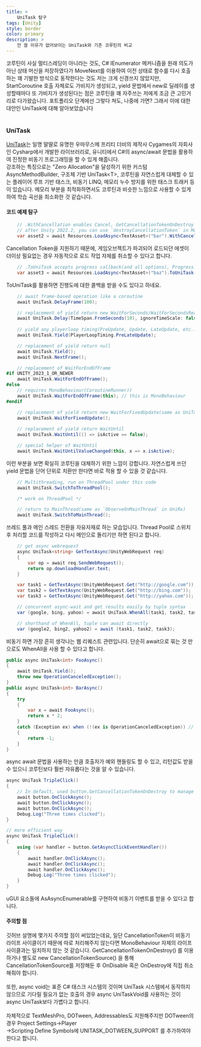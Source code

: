 ```yaml
---
title: >
    UniTask 탐구
tags: [Unity]
style: border
color: primary
description: >
    안 쓸 이유가 없어보이는 UniTask와 기존 코루틴의 비교
---
```


코루틴이 사실 멀티스레딩이 아니라는 것도, C# IEnumerator 메커니즘을 원래 의도가 아닌 상태 머신을 저장하였다가 MoveNext를 이용하여 이전 상태로 함수를 다시 호출하는 꽤 기발한 방식으로 동작한다는 것도 저는 크게 신경쓰지 않았지만, StartCoroutine 호출 자체로도 가비지가 생성되고, yield 문법에서 new로 딜레이를 생성할때마다 또 가비지가 생성된다는 점은 코루틴을 꽤 자주쓰는 저에게 조금 큰 고민거리로 다가왔습니다. 포트폴리오 단계에선 그렇다 쳐도, 나중에 가면? 그래서 이에 대한 대안인 UniTask에 대해 알아보았습니다<br>
<br>

### UniTask

[UniTask](https://github.com/Cysharp/UniTask)는 일명 말딸로 유명한 우마무스메 프리티 더비의 제작사 Cygames의 자회사인 Cysharp에서 개발한 라이브러리로, 유니티에서 C#의 async/await 문법을 활용하여 진정한 비동기 프로그래밍을 할 수 있게 해줍니다.<br>
강조하는 특징으로는 "Zero Allocation"을 달성하기 위한 커스텀 AsyncMethodBuilder, 구조체 기반 UniTask\<T\>, 코루틴을 자연스럽게 대체할 수 있는 플레이어 루프 기반 태스크, 비동기 LINQ, 메모리 누수 방지를 위한 태스크 트래커 등이 있습니다. 메모리 부분을 최적화하면서도 코루틴과 비슷한 느낌으로 사용할 수 있게 하여 학습 곡선을 최소화한 것 같습니다.<br>

#### 코드 예제 탐구

```C#
    // .WithCancellation enables Cancel, GetCancellationTokenOnDestroy synchornizes with lifetime of GameObject
    // after Unity 2022.2, you can use `destroyCancellationToken` in MonoBehaviour
    var asset2 = await Resources.LoadAsync<TextAsset>("bar").WithCancellation(this.GetCancellationTokenOnDestroy());
```

Cancellation Token을 지원하기 때문에, 게임오브젝트가 파괴되어 로드되던 에셋이 더이상 필요없는 경우 자동적으로 로드 작업 자체를 취소할 수 있다고 합니다.<br>

```C#
    // .ToUniTask accepts progress callback(and all options), Progress.Create is a lightweight alternative of IProgress<T>
    var asset3 = await Resources.LoadAsync<TextAsset>("baz").ToUniTask(Progress.Create<float>(x => Debug.Log(x)));
```

ToUniTask를 활용하면 진행도에 대한 콜백을 받을 수도 있다고 하네요.<br>

```C#
    // await frame-based operation like a coroutine
    await UniTask.DelayFrame(100); 

    // replacement of yield return new WaitForSeconds/WaitForSecondsRealtime
    await UniTask.Delay(TimeSpan.FromSeconds(10), ignoreTimeScale: false);
    
    // yield any playerloop timing(PreUpdate, Update, LateUpdate, etc...)
    await UniTask.Yield(PlayerLoopTiming.PreLateUpdate);

    // replacement of yield return null
    await UniTask.Yield();
    await UniTask.NextFrame();

    // replacement of WaitForEndOfFrame
#if UNITY_2023_1_OR_NEWER
    await UniTask.WaitForEndOfFrame();
#else
    // requires MonoBehaviour(CoroutineRunner))
    await UniTask.WaitForEndOfFrame(this); // this is MonoBehaviour
#endif

    // replacement of yield return new WaitForFixedUpdate(same as UniTask.Yield(PlayerLoopTiming.FixedUpdate))
    await UniTask.WaitForFixedUpdate();
    
    // replacement of yield return WaitUntil
    await UniTask.WaitUntil(() => isActive == false);

    // special helper of WaitUntil
    await UniTask.WaitUntilValueChanged(this, x => x.isActive);
```
이런 부분을 보면 확실히 코루틴을 대체하기 위한 느낌이 강합니다. 자연스럽게 쓰던 yield 문법을 단어 단위로 치환만 한다면 바로 적용 할 수 있을 것 같습니다.

```C#
    // Multithreading, run on ThreadPool under this code
    await UniTask.SwitchToThreadPool();

    /* work on ThreadPool */

    // return to MainThread(same as `ObserveOnMainThread` in UniRx)
    await UniTask.SwitchToMainThread();
```
쓰레드 풀과 메인 스레드 전환을 자유자재로 하는 모습입니다. Thread Pool로 스위치 후 처리할 코드를 작성하고 다시 메인으로 돌리기만 하면 된다고 합니다.

```C#
    // get async webrequest
    async UniTask<string> GetTextAsync(UnityWebRequest req)
    {
        var op = await req.SendWebRequest();
        return op.downloadHandler.text;
    }

    var task1 = GetTextAsync(UnityWebRequest.Get("http://google.com"));
    var task2 = GetTextAsync(UnityWebRequest.Get("http://bing.com"));
    var task3 = GetTextAsync(UnityWebRequest.Get("http://yahoo.com"));

    // concurrent async-wait and get results easily by tuple syntax
    var (google, bing, yahoo) = await UniTask.WhenAll(task1, task2, task3);

    // shorthand of WhenAll, tuple can await directly
    var (google2, bing2, yahoo2) = await (task1, task2, task3);
```
비동기 하면 가장 흔히 생각나는 웹 리퀘스트 관련입니다. 단순히 await으로 묶는 것 만으로도 WhenAll을 사용 할 수 있다고 합니다.

```C#
public async UniTask<int> FooAsync()
{
    await UniTask.Yield();
    throw new OperationCanceledException();
}
public async UniTask<int> BarAsync()
{
    try
    {
        var x = await FooAsync();
        return x * 2;
    }
    catch (Exception ex) when (!(ex is OperationCanceledException)) // when (ex is not OperationCanceledException) at C# 9.0
    {
        return -1;
    }
}
```
async await 문법을 사용하는 만큼 호출자가 예외 핸들링도 할 수 있고, 리턴값도 받을 수 있으니 코루틴보다 훨씬 자유롭다는 것을 알 수 있습니다.

```C#
async UniTask TripleClick()
{
    // In default, used button.GetCancellationTokenOnDestroy to manage lieftime of async
    await button.OnClickAsync();
    await button.OnClickAsync();
    await button.OnClickAsync();
    Debug.Log("Three times clicked");
}

// more efficient way
async UniTask TripleClick()
{
    using (var handler = button.GetAsyncClickEventHandler())
    {
        await handler.OnClickAsync();
        await handler.OnClickAsync();
        await handler.OnClickAsync();
        Debug.Log("Three times clicked");
    }
}
```
uGUI 요소들에 AsAsyncEnumerable를 구현하여 비동기 이벤트를 받을 수 있다고 합니다.

#### 주의할 점

깃허브 설명에 몇가지 주의할 점이 써있었는데요, 일단 CancellationToken이 비동기 라이프 사이클이기 때문에 따로 처리해주지 않는다면 MonoBehaviour 자체의 라이프 사이클과는 일치하지 않는 것 같습니다. GetCancellationTokenOnDestroy() 를 이용하거나 별도로 new CancellationTokenSource() 을 통해 CancellationTokenSource를 저장해둔 후 OnDisable 혹은 OnDestroy에 직접 취소해줘야 합니다.<br>
<br>
또한, async void는 표준 C# 태스크 시스템의 것이며 UniTask 시스템에서 동작하지 않으므로 기다릴 필요가 없는 호출의 경우 async UniTaskVoid를 사용하는 것이 async UniTask보다 가볍다고 합니다.<br>
<br>
자체적으로 TextMeshPro, DOTween, Addressables도 지원해주지만 DOTween의 경우 Project Settings->Player<br>
->Scripting Define Symbols에 UNITASK_DOTWEEN_SUPPORT 를 추가하여야 한다고 합니다.